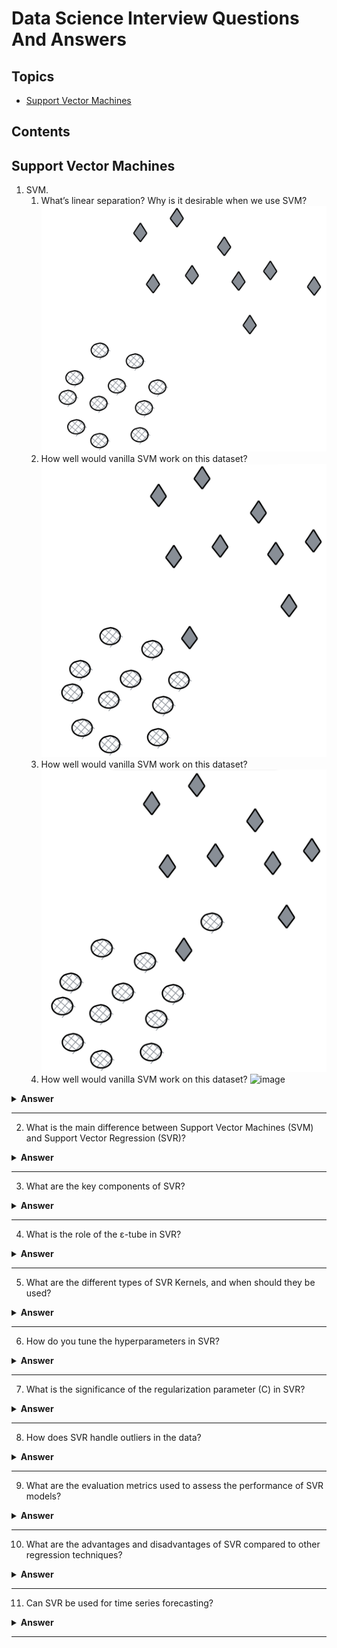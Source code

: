# Data Science Interview Questions And Answers


Topics
---

- [Support Vector Machines](#support-vector-machines)

## Contents



## Support Vector Machines

1. SVM.
    1. What’s linear separation? Why is it desirable when we use SVM?
    ![image](img/svm1.png)
    1. How well would vanilla SVM work on this dataset?
    ![image](img/svm2.png)
    1. How well would vanilla SVM work on this dataset?
    ![image](img/svm3.png)
    1. How well would vanilla SVM work on this dataset?
    ![image](img/svm4.png)

<details><summary><b>Answer</b></summary>



</details>

---

2. What is the main difference between Support Vector Machines (SVM) and Support Vector Regression (SVR)?

<details><summary><b>Answer</b></summary>



</details>

---

3. What are the key components of SVR?

<details><summary><b>Answer</b></summary>



</details>

---

4. What is the role of the ε-tube in SVR?

<details><summary><b>Answer</b></summary>



</details>

---

5. What are the different types of SVR Kernels, and when should they be used?

<details><summary><b>Answer</b></summary>



</details>

---

6. How do you tune the hyperparameters in SVR?

<details><summary><b>Answer</b></summary>



</details>

---

7. What is the significance of the regularization parameter (C) in SVR?

<details><summary><b>Answer</b></summary>



</details>

---

8. How does SVR handle outliers in the data?

<details><summary><b>Answer</b></summary>



</details>

---

9. What are the evaluation metrics used to assess the performance of SVR models?

<details><summary><b>Answer</b></summary>



</details>

---

10. What are the advantages and disadvantages of SVR compared to other regression techniques?

<details><summary><b>Answer</b></summary>



</details>

---

11. Can SVR be used for time series forecasting?


<details><summary><b>Answer</b></summary>



</details>

---

